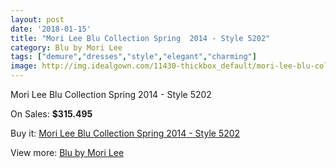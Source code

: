 ```yaml
---
layout: post
date: '2018-01-15'
title: "Mori Lee Blu Collection Spring  2014 - Style 5202"
category: Blu by Mori Lee
tags: ["demure","dresses","style","elegant","charming"]
image: http://img.idealgown.com/11430-thickbox_default/mori-lee-blu-collection-spring-2014-style-5202.jpg
---
```

Mori Lee Blu Collection Spring  2014 - Style 5202

On Sales: **$315.495**
<a href="https://www.idealgown.com/en/blu-by-mori-lee/4675-mori-lee-blu-collection-spring-2014-style-5202.html"><amp-img layout="responsive" width="600" height="600" src="//img.idealgown.com/11430-thickbox_default/mori-lee-blu-collection-spring-2014-style-5202.jpg" alt="Mori Lee Blu Collection Spring  2014 - Style 5202 0" /></a>
<a href="https://www.idealgown.com/en/blu-by-mori-lee/4675-mori-lee-blu-collection-spring-2014-style-5202.html"><amp-img layout="responsive" width="600" height="600" src="//img.idealgown.com/11433-thickbox_default/mori-lee-blu-collection-spring-2014-style-5202.jpg" alt="Mori Lee Blu Collection Spring  2014 - Style 5202 1" /></a>
<a href="https://www.idealgown.com/en/blu-by-mori-lee/4675-mori-lee-blu-collection-spring-2014-style-5202.html"><amp-img layout="responsive" width="600" height="600" src="//img.idealgown.com/11432-thickbox_default/mori-lee-blu-collection-spring-2014-style-5202.jpg" alt="Mori Lee Blu Collection Spring  2014 - Style 5202 2" /></a>
<a href="https://www.idealgown.com/en/blu-by-mori-lee/4675-mori-lee-blu-collection-spring-2014-style-5202.html"><amp-img layout="responsive" width="600" height="600" src="//img.idealgown.com/11431-thickbox_default/mori-lee-blu-collection-spring-2014-style-5202.jpg" alt="Mori Lee Blu Collection Spring  2014 - Style 5202 3" /></a>

Buy it: [Mori Lee Blu Collection Spring  2014 - Style 5202](https://www.idealgown.com/en/blu-by-mori-lee/4675-mori-lee-blu-collection-spring-2014-style-5202.html "Mori Lee Blu Collection Spring  2014 - Style 5202")

View more: [Blu by Mori Lee](https://www.idealgown.com/en/57-blu-by-mori-lee "Blu by Mori Lee")